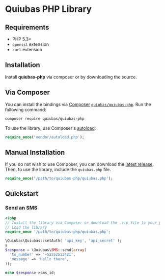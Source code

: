 # Quiubas PHP Library

## Requirements
- PHP 5.3+
- `openssl` extension
- `curl` extension

## Installation

Install **quiubas-php** via composer or by downloading the source.

## Via Composer

You can install the bindings via [Composer](http://getcomposer.org/) [`quiubas/quiubas-php`](http://packagist.org/packages/quiubas/quiubas-php). Run the following command:

```bash
composer require quiubas/quiubas-php
```

To use the library, use Composer's [autoload](https://getcomposer.org/doc/00-intro.md#autoloading):

```php
require_once('vendor/autoload.php');
```

## Manual Installation

If you do not wish to use Composer, you can download the [latest release](https://github.com/quiubas/quiubas-php/zipball/master). Then, to use the library, include the `quiubas.php` file.

```php
require_once('/path/to/quiubas-php/quiubas.php');
```

## Quickstart

### Send an SMS

```php
<?php
// Install the library via Composer or download the .zip file to your project folder.
// Load the library
require_once '/path/to/quiubas-php/quiubas.php';

\Quiubas\Quiubas::setAuth( 'api_key', 'api_secret' );
s
$response = \Quiubas\SMS::send(array(
  'to_number' => '+52552512421',
  'message' => 'Hello there',
));

echo $response->sms_id;
```
